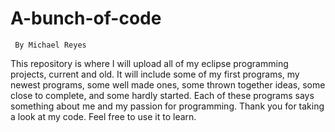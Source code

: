 # A-bunch-of-code
     By Michael Reyes
  This repository is where I will upload all of my eclipse programming projects, current and old. It will include some of my first programs, my newest programs, some well made ones, some thrown together ideas, some close to complete, and some hardly started. Each of these programs says something about me and my passion for programming. Thank you for taking a look at my code. Feel free to use it to learn.
